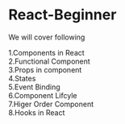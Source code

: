 # React-Beginner

We will cover following 

1.Components in React <br>
2.Functional Component <br>
3.Props in component <br>
4.States   <br>
5.Event Binding <br>
6.Component Lifcyle   <br>
7.Higer Order Component <br>
8.Hooks in React      <br>
